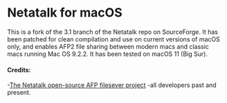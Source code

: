 # Netatalk for macOS
This is a fork of the 3.1 branch of the Netatalk repo on SourceForge. It has been patched for clean compilation and use on current versions of macOS only, and enables AFP2 file sharing between modern macs and classic macs running Mac OS 9.2.2.  It has been tested on macOS 11 (Big Sur).
#### Credits:
-[The Netatalk open-source AFP filesever project](http://netatalk.sourceforge.net) -all developers past and present.
